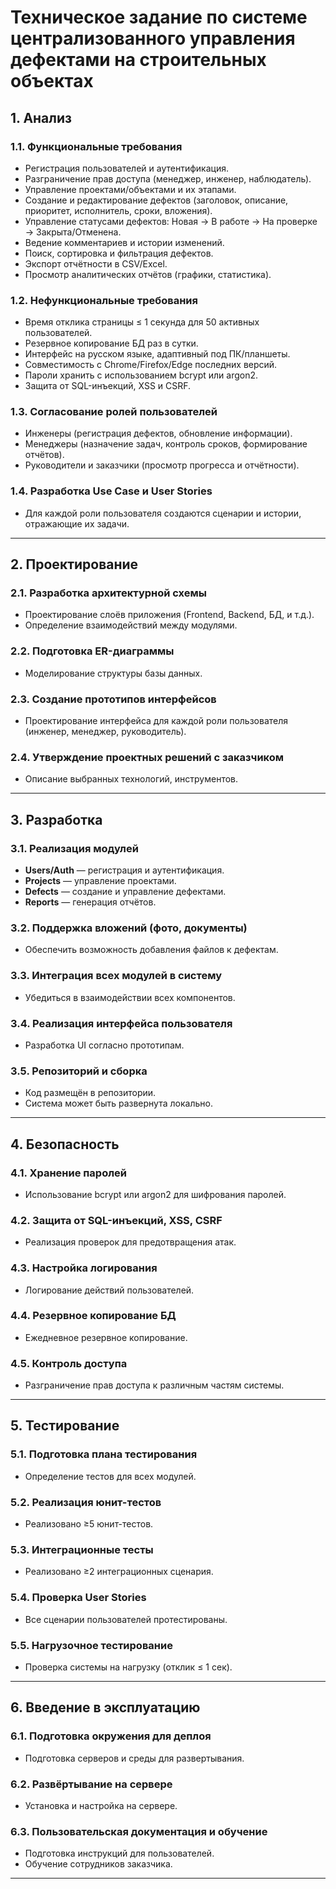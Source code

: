 # Техническое задание по системе централизованного управления дефектами на строительных объектах

## 1. Анализ

### 1.1. Функциональные требования
- Регистрация пользователей и аутентификация.
- Разграничение прав доступа (менеджер, инженер, наблюдатель).
- Управление проектами/объектами и их этапами.
- Создание и редактирование дефектов (заголовок, описание, приоритет, исполнитель, сроки, вложения).
- Управление статусами дефектов: Новая → В работе → На проверке → Закрыта/Отменена.
- Ведение комментариев и истории изменений.
- Поиск, сортировка и фильтрация дефектов.
- Экспорт отчётности в CSV/Excel.
- Просмотр аналитических отчётов (графики, статистика).

### 1.2. Нефункциональные требования
- Время отклика страницы ≤ 1 секунда для 50 активных пользователей.
- Резервное копирование БД раз в сутки.
- Интерфейс на русском языке, адаптивный под ПК/планшеты.
- Совместимость с Chrome/Firefox/Edge последних версий.
- Пароли хранить с использованием bcrypt или argon2.
- Защита от SQL-инъекций, XSS и CSRF.

### 1.3. Согласование ролей пользователей
- Инженеры (регистрация дефектов, обновление информации).
- Менеджеры (назначение задач, контроль сроков, формирование отчётов).
- Руководители и заказчики (просмотр прогресса и отчётности).

### 1.4. Разработка Use Case и User Stories
- Для каждой роли пользователя создаются сценарии и истории, отражающие их задачи.

---

## 2. Проектирование

### 2.1. Разработка архитектурной схемы
- Проектирование слоёв приложения (Frontend, Backend, БД, и т.д.).
- Определение взаимодействий между модулями.

### 2.2. Подготовка ER-диаграммы
- Моделирование структуры базы данных.

### 2.3. Создание прототипов интерфейсов
- Проектирование интерфейса для каждой роли пользователя (инженер, менеджер, руководитель).

### 2.4. Утверждение проектных решений с заказчиком
- Описание выбранных технологий, инструментов.

---

## 3. Разработка

### 3.1. Реализация модулей
- **Users/Auth** — регистрация и аутентификация.
- **Projects** — управление проектами.
- **Defects** — создание и управление дефектами.
- **Reports** — генерация отчётов.

### 3.2. Поддержка вложений (фото, документы)
- Обеспечить возможность добавления файлов к дефектам.

### 3.3. Интеграция всех модулей в систему
- Убедиться в взаимодействии всех компонентов.

### 3.4. Реализация интерфейса пользователя
- Разработка UI согласно прототипам.

### 3.5. Репозиторий и сборка
- Код размещён в репозитории.
- Система может быть развернута локально.

---

## 4. Безопасность

### 4.1. Хранение паролей
- Использование bcrypt или argon2 для шифрования паролей.

### 4.2. Защита от SQL-инъекций, XSS, CSRF
- Реализация проверок для предотвращения атак.

### 4.3. Настройка логирования
- Логирование действий пользователей.

### 4.4. Резервное копирование БД
- Ежедневное резервное копирование.

### 4.5. Контроль доступа
- Разграничение прав доступа к различным частям системы.

---

## 5. Тестирование

### 5.1. Подготовка плана тестирования
- Определение тестов для всех модулей.

### 5.2. Реализация юнит-тестов
- Реализовано ≥5 юнит-тестов.

### 5.3. Интеграционные тесты
- Реализовано ≥2 интеграционных сценария.

### 5.4. Проверка User Stories
- Все сценарии пользователей протестированы.

### 5.5. Нагрузочное тестирование
- Проверка системы на нагрузку (отклик ≤ 1 сек).

---

## 6. Введение в эксплуатацию

### 6.1. Подготовка окружения для деплоя
- Подготовка серверов и среды для развертывания.

### 6.2. Развёртывание на сервере
- Установка и настройка на сервере.

### 6.3. Пользовательская документация и обучение
- Подготовка инструкций для пользователей.
- Обучение сотрудников заказчика.

---


